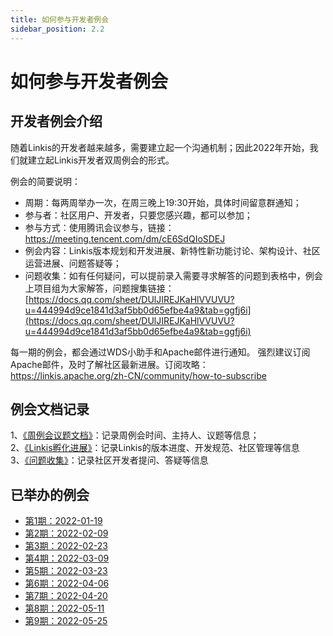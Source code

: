 ```yaml
---
title: 如何参与开发者例会 
sidebar_position: 2.2 
---
```


# 如何参与开发者例会

## 开发者例会介绍

随着Linkis的开发者越来越多，需要建立起一个沟通机制；因此2022年开始，我们就建立起Linkis开发者双周例会的形式。

例会的简要说明：

- 周期：每两周举办一次，在周三晚上19:30开始，具体时间留意群通知；
- 参与者：社区用户、开发者，只要您感兴趣，都可以参加；
- 参与方式：使用腾讯会议参与，链接：<https://meeting.tencent.com/dm/cE6SdQIoSDEJ>
- 例会内容：Linkis版本规划和开发进展、新特性新功能讨论、架构设计、社区运营进展、问题答疑等；
- 问题收集：如有任何疑问，可以提前录入需要寻求解答的问题到表格中，例会上项目组为大家解答，问题搜集链接：[https://docs.qq.com/sheet/DUlJIREJKaHlVVUVU?u=444994d9ce1841d3af5bb0d65efbe4a9&tab=ggfj6i](https://docs.qq.com/sheet/DUlJIREJKaHlVVUVU?u=444994d9ce1841d3af5bb0d65efbe4a9&tab=ggfj6i)

每一期的例会，都会通过WDS小助手和Apache邮件进行通知。
强烈建议订阅Apache邮件，及时了解社区最新进展。订阅攻略：<https://linkis.apache.org/zh-CN/community/how-to-subscribe>

## 例会文档记录

1、[《周例会议题文档》](https://docs.qq.com/doc/DZkFFbHVWc3F2V3N3?u=444994d9ce1841d3af5bb0d65efbe4a9)：记录周例会时间、主持人、议题等信息；  
2、[《Linkis孵化进展》](https://docs.qq.com/sheet/DSFJyTld3Y0JGeU54?u=444994d9ce1841d3af5bb0d65efbe4a9&tab=uf5xax)：记录Linkis的版本进度、开发规范、社区管理等信息  
3、[《问题收集》](https://docs.qq.com/sheet/DUlJIREJKaHlVVUVU?u=444994d9ce1841d3af5bb0d65efbe4a9&tab=ggfj6i)：记录社区开发者提问、答疑等信息

## 已举办的例会

- [第1期：2022-01-19](https://github.com/apache/incubator-linkis/issues/2106#issuecomment-1124810585)
- [第2期：2022-02-09](https://github.com/apache/incubator-linkis/issues/2106#issuecomment-1124810803)
- [第3期：2022-02-23](https://github.com/apache/incubator-linkis/issues/2106#issuecomment-1124810948)
- [第4期：2022-03-09](https://github.com/apache/incubator-linkis/issues/2106#issuecomment-1124812549)
- [第5期：2022-03-23](https://github.com/apache/incubator-linkis/issues/2106#issuecomment-1124812700)
- [第6期：2022-04-06](https://github.com/apache/incubator-linkis/issues/2106#issuecomment-1124813196)
- [第7期：2022-04-20](https://github.com/apache/incubator-linkis/issues/2106#issuecomment-1124813537)
- [第8期：2022-05-11](https://github.com/apache/incubator-linkis/issues/2106#issuecomment-1124813976)
- [第9期：2022-05-25](https://github.com/apache/incubator-linkis/issues/2106#issuecomment-1139226462)
